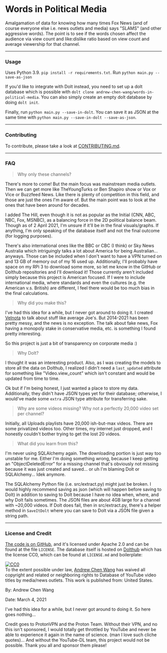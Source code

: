 # Words in Political Media

Amalgamation of data for knowing how many times Fox News (and of course everyone else 
i.e. news outlets and media) says "SLAMS" (and other aggressive words). The point is to
see if the words chosen affect the audience via view count and like:dislike ratio based
on view count and average viewership for that channel.

---
### Usage

Uses Python 3.9. `pip install -r requirements.txt`.
Run `python main.py --save-as-json`

If you'd like to integrate with Dolt instead, you need to set up
a dolt database which is possible with 
`dolt clone andrew-chen-wang/words-in-political-media`. You can also
simply create an empty dolt database by doing `dolt init`.

Finally, run `python main.py --save-in-dolt`. You can save it as JSON
at the same time with `python main.py --save-in-dolt --save-as-json`.

---
### Contributing

To contribute, please take a look at [CONTRIBUTING.md](https://github.com/Andrew-Chen-Wang/words-in-political-media/blob/main/CONTRIBUTING.md).

---
### FAQ

> Why only these channels?

There's more to come! But the main focus was mainstream media outlets.
Then we can get more like TheYoungTurks or Ben Shapiro show or Vox or Vice
or Buzzfeed News. Like there is plenty of competition in this field, and
those are just the ones I'm aware of. But the main point was to look at
the ones that have been around for decades.

I added The Hill, even though it is not as popular as the Initial (CNN,
ABC, NBC, Fox, MSNBC), as a balancing force in the 2D political balance
beam. Though as of 2 April 2021, I'm unsure if it'll be in the final
visuals/graphs. If anything, I'm only speaking of the database itself
and not the final outcome (for logging purposes).

There's also international ones like the BBC or CBC (I think) or Sky
News Australia which intriguingly talks a lot about America for being
Australian... anyways. Those can be included when I don't want to have
a VPN turned on and 13 GB of memory out of my 16 used up. Additionally,
I'll probably have space on my RPi 3 to download some more, so let
me know in the GitHub or Dolthub repositories and I'll download it!
Those currently aren't included simply because this project is American
focused. If I were to include international media, where standards and
even the cultures (e.g. the American v.s. British) are different, I feel
there would be too much bias in the final calculations.

> Why did you make this?

I've had this idea for a while, but I never got around to doing it. I created 
[Velnota](https://velnota.com/) to talk about stuff like average Joe's. But 2014-2021
has been pretty messy, and the news is no exception. The talk about fake news,
Fox having a monopoly stake in conservative media, etc. is something I found pretty
interesting.

So this project is just a bit of transparency on corporate media :)

> Why Dolt?

I thought it was an interesting product. Also, as I was creating
the models to store all the data on Dolthub, I realized I didn't
need a `last_updated` attribute for something like "Video.view_count"
which isn't constant and would be updated from time to time.

Ok but if I'm being honest, I just wanted a place to store my data.
Additionally, they didn't have JSON types yet for their database; otherwise,
I would've made some `extra` JSON type attribute for transferring sake.

> Why are some videos missing? Why not a perfectly 20,000 video set per channel?

Initially, all Uploads playlists have 20,000 ish-but-max videos. There are some
privatized videos too. Other times, my internet just dropped, and I honestly couldn't
bother trying to get the lost 20 videos.

> What did you learn from this?

I'm never using SQLAlchemy again. The downloading portion is just way too unstable
for me. Either I'm doing something wrong, because I keep getting an "ObjectDeletedError"
for a missing channel that's obviously not missing because it was just created and
saved... or uh I'm blaming Dolt or SQLAlchemy... Idek anymore.

The SQLAlchemy Python file (i.e. src/extract.py) might just be broken.
I would highly recommend saving as json (which will happen before saving
to Dolt) in addition to saving to Dolt because I have no idea when, where,
and why Dolt fails sometimes. The JSON files are about 4GB large for a channel
with ~20,000 videos. If Dolt does fail, then in src/extract.py, there's 
a helper method in `SaveItDolt` where you can save to Dolt via a JSON file
given a string path.

---
### License and Credit

[The code is on GitHub](https://github.com/Andrew-Chen-Wang/words-in-political-media),
and it's licensed under Apache 2.0 and can be found at the file `LICENSE`.
The database itself is hosted on
[Dolthub](https://www.dolthub.com/repositories/andrew-chen-wang/words-in-political-media)
which has the license CC0, which can be found at `LICENSE.md` and boilerplate:

[![CC0](http://i.creativecommons.org/p/zero/1.0/88x31.png)](http://creativecommons.org/publicdomain/zero/1.0/)   
To the extent possible under law, 
[Andrew Chen Wang](https://github.com/Andrew-Chen-Wang/words-in-political-media/) 
has waived all copyright and related or neighboring rights to Database of YouTube 
video titles by media/news outlets. This work is published from: United States.

By: Andrew Chen Wang

Date: March 4, 2021

I've had this idea for a while, but I never got around to doing it.
So here goes nothing...

Credit goes to ProtonVPN and the Proton Team. Without their
VPN, and no this isn't sponsored, I would totally get throttled by YouTube
and never be able to experience it again in the name of science.
(man I love such cliche quotes)... And without the YouTube-DL team, 
this project would not be possible. Thank you all and sponsor them please!

